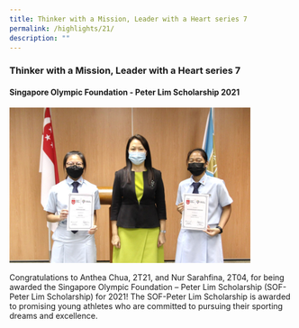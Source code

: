 ```yaml
---
title: Thinker with a Mission, Leader with a Heart series 7
permalink: /highlights/21/
description: ""
---
```

### **Thinker with a Mission, Leader with a Heart series 7**
#### **Singapore Olympic Foundation - Peter Lim Scholarship 2021**

<img src="/images/twm7.jpg" style="width:85%">

Congratulations to Anthea Chua, 2T21, and Nur Sarahfina, 2T04, for being awarded the Singapore Olympic Foundation – Peter Lim Scholarship (SOF-Peter Lim Scholarship) for 2021! The SOF-Peter Lim Scholarship is awarded to promising young athletes who are committed to pursuing their sporting dreams and excellence.